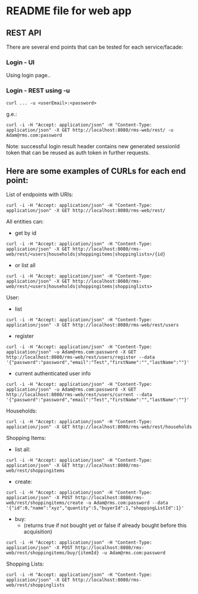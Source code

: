 # README file for web app

## REST API

There are several end points that can be tested for each service/facade:

### Login - UI

Using login page..


### Login - REST using -u

```
curl ... -u <userEmail>:<password>
```

g.e.:

```
curl -i -H "Accept: application/json" -H "Content-Type: application/json" -X GET http://localhost:8080/rms-web/rest/ -u Adam@rms.com:password
```

Note: successful login result header contains new generated sessionId token that can be reused as auth token in further requests.

## Here are some examples of CURLs for each end point: 

List of endpoints with URIs:


```
curl -i -H "Accept: application/json" -H "Content-Type: application/json" -X GET http://localhost:8080/rms-web/rest/
```

All entities can:

- get by id

```
curl -i -H "Accept: application/json" -H "Content-Type: application/json" -X GET http://localhost:8080/rms-web/rest/<users|households|shoppingitems|shoppinglists>/{id}
```

- or list all

```
curl -i -H "Accept: application/json" -H "Content-Type: application/json" -X GET http://localhost:8080/rms-web/rest/<users|households|shoppingitems|shoppinglists>
```

User:

 - list
 
```
curl -i -H "Accept: application/json" -H "Content-Type: application/json" -X GET http://localhost:8080/rms-web/rest/users
```

- register 

```
curl -i -H "Accept: application/json" -H "Content-Type: application/json" -u Adam@rms.com:password -X GET http://localhost:8080/rms-web/rest/users/register --data '{"password":"password","email":"Test","firstName":"","lastName":""}'
```

- current authenticated user info

```
curl -i -H "Accept: application/json" -H "Content-Type: application/json" -u Adam@rms.com:password -X GET http://localhost:8080/rms-web/rest/users/current --data '{"password":"password","email":"Test","firstName":"","lastName":""}'
```


Households:

```
curl -i -H "Accept: application/json" -H "Content-Type: application/json" -X GET http://localhost:8080/rms-web/rest/households
```

Shopping Items:

- list all:

```
curl -i -H "Accept: application/json" -H "Content-Type: application/json" -X GET http://localhost:8080/rms-web/rest/shoppingitems
```

- create:

```
curl -i -H "Accept: application/json" -H "Content-Type: application/json" -X POST http://localhost:8080/rms-web/rest/shoppingitems/create -u Adam@rms.com:password --data '{"id":0,"name":"xyz","quantity":5,"buyerId":1,"shoppingListId":1}'

```

- buy:
    - (returns true if not bought yet or false if already bought before this acquisition) 

```
curl -i -H "Accept: application/json" -H "Content-Type: application/json" -X POST http://localhost:8080/rms-web/rest/shoppingitems/buy/{itemId} -u Adam@rms.com:password
```



Shopping Lists:

```
curl -i -H "Accept: application/json" -H "Content-Type: application/json" -X GET http://localhost:8080/rms-web/rest/shoppinglists
```
